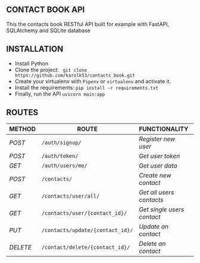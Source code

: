 ## CONTACT BOOK API
This the contacts book RESTful API built for example with FastAPI, SQLAlchemy and SQLite database

## INSTALLATION
- Install Python
- Clone the project: ``` git clone https://github.com/karolk53/contacts_book.git```
- Create your virtualenv with `Pipenv` or `virtualenv` and activate it.
- Install the requirements: ``` pip install -r requirements.txt ```
- Finally, run the API ``` uvicorn main:app ```

## ROUTES
| METHOD   | ROUTE                                | FUNCTIONALITY               | ACCESS      |
|----------|--------------------------------------|-----------------------------|-------------|
| *POST*   | ```/auth/signup/```                  | _Register new user_         | _All users_ |
| *POST*   | ```/auth/token/```                   | _Get user token_            | _All users_ |
| *GET*    | ```/auth/users/me/```                | _Get user data_             | _All users_ |
| *POST*   | ```/contacts/```                     | _Create new contact_        | _All users_ |
| *GET*    | ```/contacts/user/all/```            | _Get all users contacts_    | _All users_ |
| *GET*    | ```/contacts/user/{contact_id}/```   | _Get single users contact_  | _All users_ |
| *PUT*    | ```/contacts/update/{contact_id}/``` | _Update an contact_         | _All users_ |
| *DELETE* | ```/contact/delete/{contact_id}/```  | _Delete an contact_         | _All users_ |